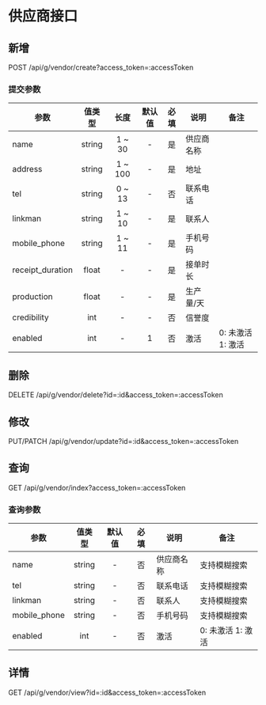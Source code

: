 供应商接口
=========

## 新增
POST /api/g/vendor/create?access_token=:accessToken

### <span id="params">提交参数</span>
| 参数 | 值类型 | 长度 | 默认值 | 必填 | 说明 | 备注 |
| --- | :---: | :---: | :---: | :---: | --- | --- |
| name | string | 1 ~ 30 | - | 是 | 供应商名称 | |
| address | string | 1 ~ 100 | - | 是 | 地址 | |
| tel | string | 0 ~ 13 | - | 否 | 联系电话 | |
| linkman | string | 1 ~ 10 | - | 是 | 联系人 | |
| mobile_phone | string | 1 ~ 11 | - | 是 | 手机号码 | |
| receipt_duration | float | - | - | 是 | 接单时长 | |
| production | float | - | - | 是 | 生产量/天 | |
| credibility | int | - | - | 否 | 信誉度 | |
| enabled | int | - | 1 | 否 | 激活 | 0: 未激活 1: 激活 |

## 删除
DELETE /api/g/vendor/delete?id=:id&access_token=:accessToken

## 修改
PUT/PATCH /api/g/vendor/update?id=:id&access_token=:accessToken

## 查询
GET /api/g/vendor/index?access_token=:accessToken

### 查询参数
| 参数 | 值类型 | 默认值 | 必填 | 说明 | 备注 |
| --- | :---: | :---: | :---: | --- | --- |
| name | string | - | 否 | 供应商名称 | 支持模糊搜索 |
| tel | string | - | 否 | 联系电话 | 支持模糊搜索 |
| linkman | string | - | 否 | 联系人 | 支持模糊搜索 |
| mobile_phone | string | - | 否 | 手机号码 | 支持模糊搜索 |
| enabled | int | - | 否 | 激活 | 0: 未激活 1: 激活 |

## 详情
GET /api/g/vendor/view?id=:id&access_token=:accessToken